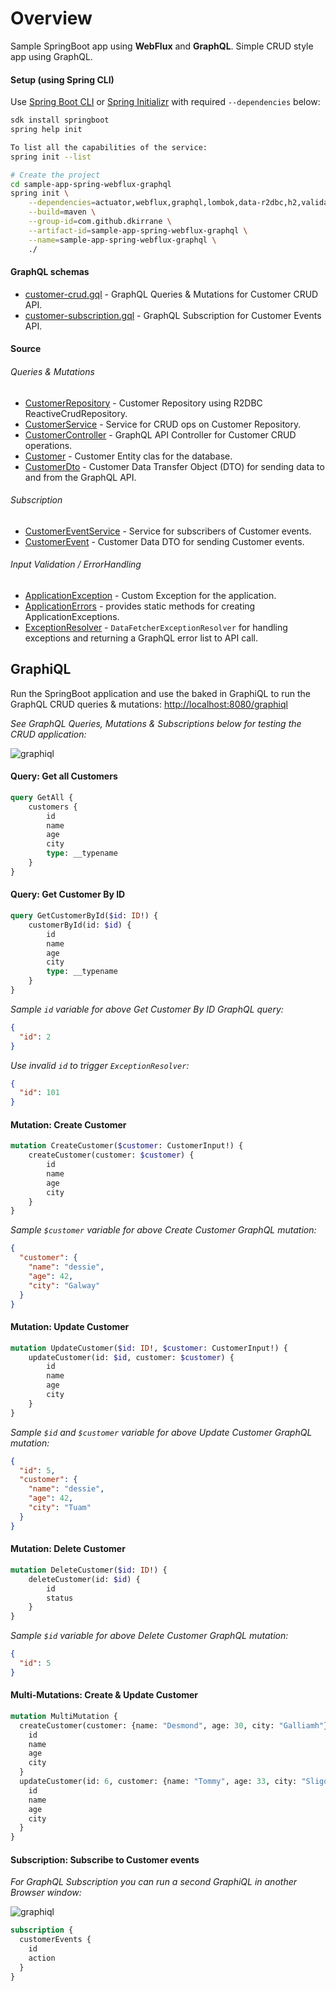 # Overview

Sample SpringBoot app using **WebFlux** and **GraphQL**.
Simple CRUD style app using GraphQL.

#### Setup (using Spring CLI)

Use [Spring Boot CLI](https://docs.spring.io/spring-boot/cli/index.html)
or [Spring Initializr](https://start.spring.io/) with required `--dependencies` below:

```bash
sdk install springboot
spring help init

To list all the capabilities of the service:
spring init --list

# Create the project
cd sample-app-spring-webflux-graphql
spring init \
    --dependencies=actuator,webflux,graphql,lombok,data-r2dbc,h2,validation,devtools \
    --build=maven \
    --group-id=com.github.dkirrane \
    --artifact-id=sample-app-spring-webflux-graphql \
    --name=sample-app-spring-webflux-graphql \
    ./
```

#### GraphQL schemas

- [customer-crud.gql](src/main/resources/graphql/customer-crud.gql) - GraphQL Queries & Mutations for Customer CRUD API.
- [customer-subscription.gql](src/main/resources/graphql/customer-subscription.gql) - GraphQL Subscription for Customer Events API.

#### Source

###### Queries & Mutations

- [CustomerRepository](src/main/java/com/github/dkirrane/sample/repository/CustomerRepository.java) - Customer
  Repository using R2DBC ReactiveCrudRepository.
- [CustomerService](src/main/java/com/github/dkirrane/sample/service/CustomerService.java) - Service for CRUD ops on
  Customer Repository.
- [CustomerController](src/main/java/com/github/dkirrane/sample/controller/CustomerController.java) - GraphQL API
  Controller for Customer CRUD operations.
- [Customer](src/main/java/com/github/dkirrane/sample/entity/Customer.java) - Customer Entity clas for the database.
- [CustomerDto](src/main/java/com/github/dkirrane/sample/dto/CustomerDto.java) - Customer Data Transfer Object (DTO) for
  sending data to and from the GraphQL API.

###### Subscription

- [CustomerEventService](src/main/java/com/github/dkirrane/sample/service/CustomerEventService.java) - Service for
  subscribers of Customer events.
- [CustomerEvent](src/main/java/com/github/dkirrane/sample/dto/CustomerEvent.java) - Customer Data DTO for sending
  Customer events.

###### Input Validation / ErrorHandling

- [ApplicationException](src/main/java/com/github/dkirrane/sample/exceptions/ApplicationException.java) - Custom Exception for the application.
- [ApplicationErrors](src/main/java/com/github/dkirrane/sample/exceptions/ApplicationErrors.java) - provides static methods for creating ApplicationExceptions.
- [ExceptionResolver](src/main/java/com/github/dkirrane/sample/controller/ExceptionResolver.java) - `DataFetcherExceptionResolver` for handling exceptions and returning a GraphQL error list to API call.

## GraphiQL

Run the SpringBoot application and use the baked in GraphiQL to run the GraphQL CRUD queries & mutations:
[http://localhost:8080/graphiql](http://localhost:8080/graphiql)

_See GraphQL Queries, Mutations & Subscriptions below for testing the CRUD application:_

![graphiql](images/graphiql_crud.png)

#### Query: Get all Customers

```graphql
query GetAll {
    customers {
        id
        name
        age
        city
        type: __typename
    }
}
```

#### Query: Get Customer By ID

```graphql
query GetCustomerById($id: ID!) {
    customerById(id: $id) {
        id
        name
        age
        city
        type: __typename
    }
}
```

_Sample `id` variable for above Get Customer By ID GraphQL query:_

```json
{
  "id": 2
}
```

_Use invalid `id` to trigger `ExceptionResolver`:_

```json
{
  "id": 101
}
```

#### Mutation: Create Customer

```graphql
mutation CreateCustomer($customer: CustomerInput!) {
    createCustomer(customer: $customer) {
        id
        name
        age
        city
    }
}
```

_Sample `$customer` variable for above Create Customer GraphQL mutation:_

```json
{
  "customer": {
    "name": "dessie",
    "age": 42,
    "city": "Galway"
  }
}
```

#### Mutation: Update Customer

```graphql
mutation UpdateCustomer($id: ID!, $customer: CustomerInput!) {
    updateCustomer(id: $id, customer: $customer) {
        id
        name
        age
        city
    }
}
```

_Sample `$id` and `$customer` variable for above Update Customer GraphQL mutation:_

```json
{
  "id": 5,
  "customer": {
    "name": "dessie",
    "age": 42,
    "city": "Tuam"
  }
}
```

#### Mutation: Delete Customer

```graphql
mutation DeleteCustomer($id: ID!) {
    deleteCustomer(id: $id) {
        id
        status
    }
}
```

_Sample `$id` variable for above Delete Customer GraphQL mutation:_

```json
{
  "id": 5
}
```

#### Multi-Mutations: Create & Update Customer

```graphql
mutation MultiMutation {
  createCustomer(customer: {name: "Desmond", age: 30, city: "Galliamh"}) {
    id
    name
    age
    city
  }
  updateCustomer(id: 6, customer: {name: "Tommy", age: 33, city: "Sligo"}) {
    id
    name
    age
    city
  }
}
```

#### Subscription: Subscribe to Customer events

_For GraphQL Subscription you can run a second GraphiQL in another Browser window:_

![graphiql](images/graphiql_subscribe.png)

```graphql
subscription {
  customerEvents {
    id
    action
  }
}
```